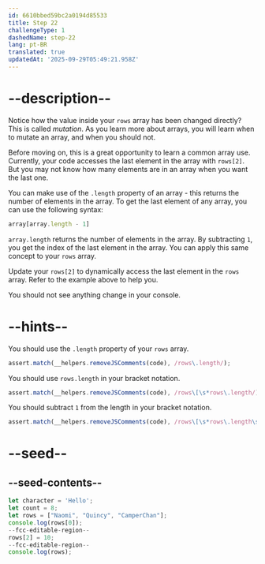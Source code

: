 ```yaml
---
id: 6610bbed59bc2a0194d85533
title: Step 22
challengeType: 1
dashedName: step-22
lang: pt-BR
translated: true
updatedAt: '2025-09-29T05:49:21.958Z'
---
```


# --description--

Notice how the value inside your `rows` array has been changed directly? This is called <dfn>mutation</dfn>. As you learn more about arrays, you will learn when to mutate an array, and when you should not.

Before moving on, this is a great opportunity to learn a common array use. Currently, your code accesses the last element in the array with `rows[2]`. But you may not know how many elements are in an array when you want the last one.

You can make use of the `.length` property of an array - this returns the number of elements in the array. To get the last element of any array, you can use the following syntax:

```js
array[array.length - 1]
```

`array.length` returns the number of elements in the array. By subtracting `1`, you get the index of the last element in the array. You can apply this same concept to your `rows` array.

Update your `rows[2]` to dynamically access the last element in the `rows` array. Refer to the example above to help you.

You should not see anything change in your console.

# --hints--

You should use the `.length` property of your `rows` array.

```js
assert.match(__helpers.removeJSComments(code), /rows\.length/);
```

You should use `rows.length` in your bracket notation.

```js
assert.match(__helpers.removeJSComments(code), /rows\[\s*rows\.length/);
```

You should subtract `1` from the length in your bracket notation.

```js
assert.match(__helpers.removeJSComments(code), /rows\[\s*rows\.length\s*-\s*1\s*\]/)
```

# --seed--

## --seed-contents--

```js
let character = 'Hello';
let count = 8;
let rows = ["Naomi", "Quincy", "CamperChan"];
console.log(rows[0]);
--fcc-editable-region--
rows[2] = 10;
--fcc-editable-region--
console.log(rows);
```
